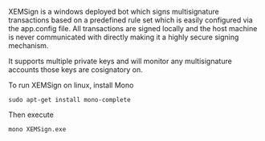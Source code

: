 XEMSign is a windows deployed bot which signs multisignature transactions based on a predefined rule set which is easily configured via the app.config file. All transactions are signed locally and the host machine is never communicated with directly making it a highly secure signing mechanism. 

It supports multiple private keys and will monitor any multisignature accounts those keys are cosignatory on.

To run XEMSign on linux, install Mono

    sudo apt-get install mono-complete
    
Then execute 

    mono XEMSign.exe
